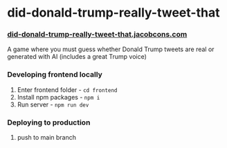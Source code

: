# did-donald-trump-really-tweet-that
### [did-donald-trump-really-tweet-that.jacobcons.com](https://did-donald-trump-really-tweet-that.jacobcons.com)

A game where you must guess whether Donald Trump tweets are real or generated with AI (includes a great Trump voice)

### Developing frontend locally
1. Enter frontend folder - `cd frontend`
2. Install npm packages - `npm i`
3. Run server - `npm run dev`

### Deploying to production
1. push to main branch
